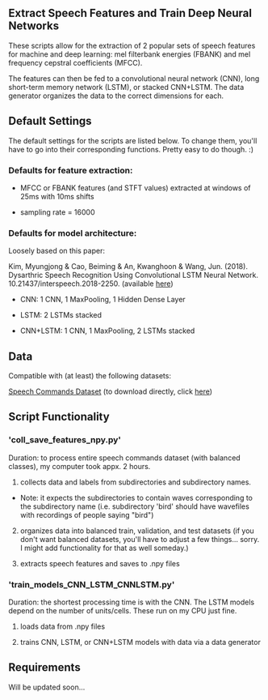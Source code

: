  
## Extract Speech Features and Train Deep Neural Networks

These scripts allow for the extraction of 2 popular sets of speech features for machine and deep learning: mel filterbank energies (FBANK) and mel frequency cepstral coefficients (MFCC). 

The features can then be fed to a convolutional neural network (CNN), long short-term memory network (LSTM), or stacked CNN+LSTM. The data generator organizes the data to the correct dimensions for each. 


## Default Settings

The default settings for the scripts are listed below. To change them, you'll have to go into their corresponding functions. Pretty easy to do though. :)

### Defaults for feature extraction:

* MFCC or FBANK features (and STFT values) extracted at windows of 25ms with 10ms shifts

* sampling rate = 16000

### Defaults for model architecture:

Loosely based on this paper: 

Kim, Myungjong & Cao, Beiming & An, Kwanghoon & Wang, Jun. (2018). Dysarthric Speech Recognition Using Convolutional LSTM Neural Network. 10.21437/interspeech.2018-2250. (available <a href="https://www.researchgate.net/publication/327350843_Dysarthric_Speech_Recognition_Using_Convolutional_LSTM_Neural_Network/related">here</a>)

* CNN: 1 CNN, 1 MaxPooling, 1 Hidden Dense Layer

* LSTM: 2 LSTMs stacked

* CNN+LSTM: 1 CNN, 1 MaxPooling, 2 LSTMs stacked

## Data

Compatible with (at least) the following datasets:


<a href="https://ai.googleblog.com/2017/08/launching-speech-commands-dataset.html">Speech Commands Dataset</a> (to download directly, click <a href="download.tensorflow.org/data/speech_commands_v0.01.tar.gz">here</a>)


## Script Functionality

### 'coll_save_features_npy.py'

Duration: to process entire speech commands dataset (with balanced classes), my computer took appx. 2 hours.

1) collects data and labels from subdirectories and subdirectory names.

* Note: it expects the subdirectories to contain waves corresponding to the subdirectory name (i.e. subdirectory 'bird' should have wavefiles with recordings of people saying "bird")

2) organizes data into balanced train, validation, and test datasets (if you don't want balanced datasets, you'll have to adjust a few things... sorry. I might add functionality for that as well someday.)

3) extracts speech features and saves to .npy files

### 'train_models_CNN_LSTM_CNNLSTM.py'

Duration: the shortest processing time is with the CNN. The LSTM models depend on the number of units/cells. These run on my CPU just fine.

1) loads data from .npy files

2) trains CNN, LSTM, or CNN+LSTM models with data via a data generator


## Requirements

Will be updated soon...

